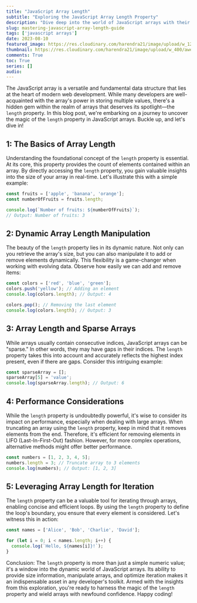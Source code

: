 ```yaml
---
title: "JavaScript Array Length"
subtitle: "Exploring the JavaScript Array Length Property"
description: "Dive deep into the world of JavaScript arrays with their hidden gem—the dynamic length property. Learn how to manipulate arrays, optimize iteration, and uncover its magic for enhanced web development."
slug: mastering-javascript-array-length-guide
tags: ['javascript arrays']
date: 2023-08-10
featured_image: https://res.cloudinary.com/harendra21/image/upload/w_1200/awesome-blog/awesome-javascript/JavaScript_Array_Length_xo08p1.png
thumbnail: https://res.cloudinary.com/harendra21/image/upload/w_400/awesome-blog/awesome-javascript/JavaScript_Array_Length_xo08p1.png
comments: True
toc: True
series: []
audio: 
---
```

The JavaScript array is a versatile and fundamental data structure that lies at the heart of modern web development. While many developers are well-acquainted with the array's power in storing multiple values, there's a hidden gem within the realm of arrays that deserves its spotlight—the `length` property. In this blog post, we're embarking on a journey to uncover the magic of the `length` property in JavaScript arrays. Buckle up, and let's dive in!

## 1: The Basics of Array Length

Understanding the foundational concept of the `length` property is essential. At its core, this property provides the count of elements contained within an array. By directly accessing the `length` property, you gain valuable insights into the size of your array in real-time. Let's illustrate this with a simple example:

```javascript
const fruits = ['apple', 'banana', 'orange'];
const numberOfFruits = fruits.length;

console.log(`Number of fruits: ${numberOfFruits}`);
// Output: Number of fruits: 3
```

## 2: Dynamic Array Length Manipulation

The beauty of the `length` property lies in its dynamic nature. Not only can you retrieve the array's size, but you can also manipulate it to add or remove elements dynamically. This flexibility is a game-changer when working with evolving data. Observe how easily we can add and remove items:

```javascript
const colors = ['red', 'blue', 'green'];
colors.push('yellow'); // Adding an element
console.log(colors.length); // Output: 4

colors.pop(); // Removing the last element
console.log(colors.length); // Output: 3
```

## 3: Array Length and Sparse Arrays

While arrays usually contain consecutive indices, JavaScript arrays can be "sparse." In other words, they may have gaps in their indices. The `length` property takes this into account and accurately reflects the highest index present, even if there are gaps. Consider this intriguing example:

```javascript
const sparseArray = [];
sparseArray[5] = 'value';
console.log(sparseArray.length); // Output: 6
```

## 4: Performance Considerations

While the `length` property is undoubtedly powerful, it's wise to consider its impact on performance, especially when dealing with large arrays. When truncating an array using the `length` property, keep in mind that it removes elements from the end. Therefore, it's efficient for removing elements in LIFO (Last-In-First-Out) fashion. However, for more complex operations, alternative methods might offer better performance.

```javascript
const numbers = [1, 2, 3, 4, 5];
numbers.length = 3; // Truncate array to 3 elements
console.log(numbers); // Output: [1, 2, 3]
```

## 5: Leveraging Array Length for Iteration

The `length` property can be a valuable tool for iterating through arrays, enabling concise and efficient loops. By using the `length` property to define the loop's boundary, you ensure that every element is considered. Let's witness this in action:

```javascript
const names = ['Alice', 'Bob', 'Charlie', 'David'];

for (let i = 0; i < names.length; i++) {
  console.log(`Hello, ${names[i]}!`);
}
```

Conclusion:
The `length` property is more than just a simple numeric value; it's a window into the dynamic world of JavaScript arrays. Its ability to provide size information, manipulate arrays, and optimize iteration makes it an indispensable asset in any developer's toolkit. Armed with the insights from this exploration, you're ready to harness the magic of the `length` property and wield arrays with newfound confidence. Happy coding!